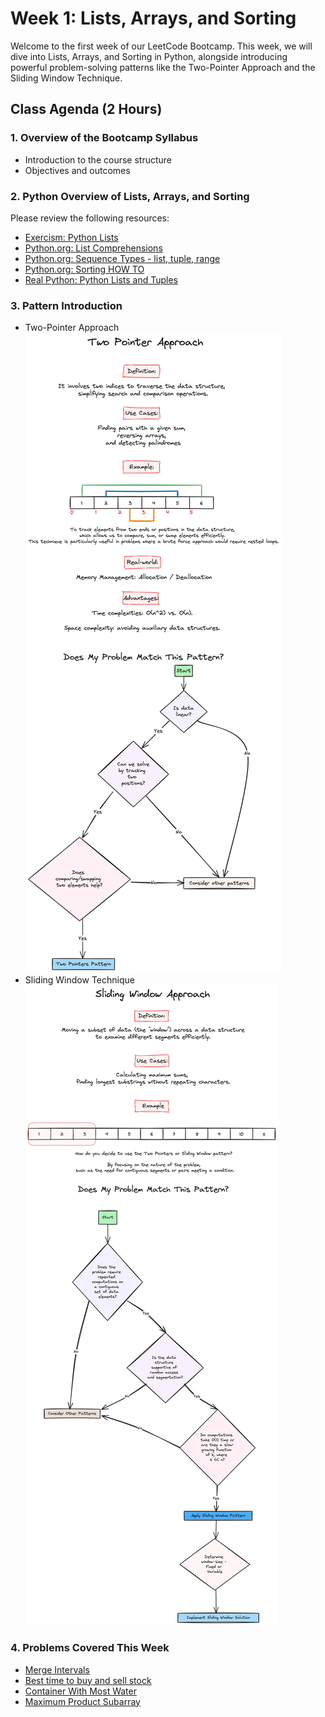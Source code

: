 # Week 1: Lists, Arrays, and Sorting

Welcome to the first week of our LeetCode Bootcamp. This week, we will dive into Lists, Arrays, and Sorting in Python, alongside introducing powerful problem-solving patterns like the Two-Pointer Approach and the Sliding Window Technique.

## Class Agenda (2 Hours)

### 1. Overview of the Bootcamp Syllabus

- Introduction to the course structure
- Objectives and outcomes

### 2. Python Overview of Lists, Arrays, and Sorting

Please review the following resources:

- [Exercism: Python Lists](https://exercism.org/tracks/python/concepts/lists)
- [Python.org: List Comprehensions](https://docs.python.org/3/tutorial/datastructures.html#list-comprehensions)
- [Python.org: Sequence Types - list, tuple, range](https://docs.python.org/3/library/stdtypes.html#sequence-types-list-tuple-range)
- [Python.org: Sorting HOW TO](https://docs.python.org/3/howto/sorting.html#)
- [Real Python: Python Lists and Tuples](https://realpython.com/python-lists-tuples/) 

### 3. Pattern Introduction

- Two-Pointer Approach
![alt text](./TwoPointerApproach.png)
- Sliding Window Technique
![alt text](./SlidingWindowApproach.png)


### 4. Problems Covered This Week

- [Merge Intervals](https://leetcode.com/problems/merge-intervals/description/)
- [Best time to buy and sell stock](https://leetcode.com/problems/best-time-to-buy-and-sell-stock/)
- [Container With Most Water](https://leetcode.com/problems/container-with-most-water/)
- [Maximum Product Subarray](https://leetcode.com/problems/maximum-product-subarray/description/)
